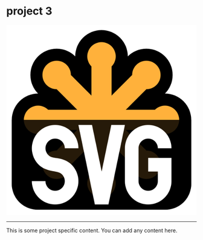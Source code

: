# project 3

![project3](../assets/testSVG.svg)

---

This is some project specific content. You can add any content here.